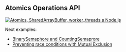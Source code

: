 ## Atomics Operations API

[![Atomics, SharedArrayBuffer, worker_threads в Node.js](https://img.youtube.com/vi/zLm8pnbxSII/0.jpg)](https://www.youtube.com/watch?v=zLm8pnbxSII)

Next examples:
* [BinarySemaphore and CountingSemaprore](https://github.com/HowProgrammingWorks/Semaphore)
* [Preventing race conditions with Mutual Exclusion](https://github.com/HowProgrammingWorks/Mutex)

